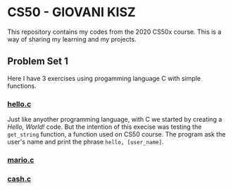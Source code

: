# CS50 - GIOVANI KISZ

This repository contains my codes from the 2020 CS50x course.
This is a way of sharing my learning and my projects.


## Problem Set 1

Here I have 3 exercises using progamming language C with simple functions.

### [hello.c](2020/PSET1/hello.c)

Just like anyother programming language, with C we started by creating a _Hello, World!_ code.
But the intention of this execise was testing the `get_string` function, a function used on CS50 course.
The program ask the user's name and print the phrase `hello, [user_name]`.

### [mario.c](2020/PSET1/mario.c)

### [cash.c](2020/PSET1/cash.c)
